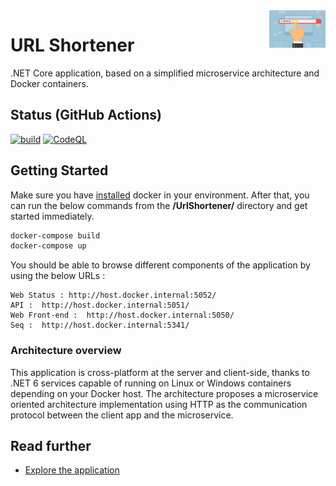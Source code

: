 <img src="https://github.com/gabriel-rodriguezcastellini/UrlShortener/blob/main/img/shortener.jpeg" alt="URL Shortener logo" title="urlShortener" align="right" height="60" />

# URL Shortener

.NET Core application, based on a simplified microservice architecture and Docker containers.

## Status (GitHub Actions)

[![build](https://github.com/gabriel-rodriguezcastellini/UrlShortener/actions/workflows/build-validation.yml/badge.svg)](https://github.com/gabriel-rodriguezcastellini/UrlShortener/actions/workflows/build-validation.yml) [![CodeQL](https://github.com/gabriel-rodriguezcastellini/urlShortener/actions/workflows/codeql.yml/badge.svg?branch=main)](https://github.com/gabriel-rodriguezcastellini/urlShortener/actions/workflows/codeql.yml)

## Getting Started

Make sure you have [installed](https://docs.docker.com/docker-for-windows/install/) docker in your environment. After that, you can run the below commands from the **/UrlShortener/** directory and get started immediately.

```powershell
docker-compose build
docker-compose up
```

You should be able to browse different components of the application by using the below URLs :

```
Web Status : http://host.docker.internal:5052/
API :  http://host.docker.internal:5051/
Web Front-end :  http://host.docker.internal:5050/
Seq :  http://host.docker.internal:5341/
```

### Architecture overview

This application is cross-platform at the server and client-side, thanks to .NET 6 services capable of running on Linux or Windows containers depending on your Docker host.
The architecture proposes a microservice oriented architecture implementation using HTTP as the communication protocol between the client app and the microservice.

## Read further

- [Explore the application](https://github.com/gabriel-rodriguezcastellini/UrlShortener/wiki#explore-the-application)
